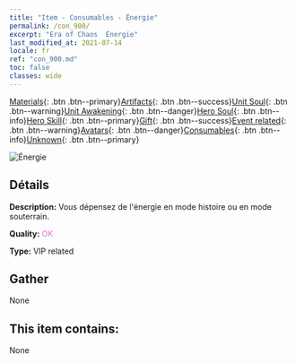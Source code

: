 ```yaml
---
title: "Item - Consumables - Énergie"
permalink: /con_900/
excerpt: "Era of Chaos  Énergie"
last_modified_at: 2021-07-14
locale: fr
ref: "con_900.md"
toc: false
classes: wide
---
```

 [Materials](/ItemsFR/){: .btn .btn--primary}[Artifacts](/ItemsFR/Artifacts/){: .btn .btn--success}[Unit Soul](/ItemsFR/UnitSoul/){: .btn .btn--warning}[Unit Awakening](/ItemsFR/UnitAwakening/){: .btn .btn--danger}[Hero Soul](/ItemsFR/HeroSoul/){: .btn .btn--info}[Hero Skill](/ItemsFR/HeroSkill/){: .btn .btn--primary}[Gift](/ItemsFR/Gift/){: .btn .btn--success}[Event related](/ItemsFR/Events/){: .btn .btn--warning}[Avatars](/ItemsFR/Avatars/){: .btn .btn--danger}[Consumables](/ItemsFR/Consumables/){: .btn .btn--info}[Unknown](/ItemsFR/Unknown/){: .btn .btn--primary}

 ![Énergie](/images/t/i_104.png)

## Détails
 **Description:** Vous dépensez de l'énergie en mode histoire ou en mode souterrain.

 **Quality:** <span style="color: #DA70D6">OK</span>

 **Type:** VIP related

## Gather

  None

## This item contains:

  None

